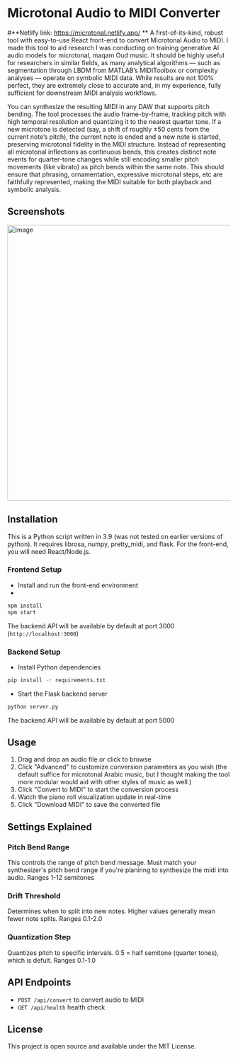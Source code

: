 # Microtonal Audio to MIDI Converter
#**Netlify link: https://microtonal.netlify.app/
**
A first-of-its-kind, robust tool with easy-to-use React front-end to convert Microtonal Audio to MIDI. I made this tool to aid research I was conducting on training generative AI audio models for microtonal, maqam Oud music. It should be highly useful for researchers in similar fields, as many analytical algorithms — such as segmentation through LBDM from MATLAB’s MIDIToolbox or complexity analyses — operate on symbolic MIDI data. While results are not 100% perfect, they are extremely close to accurate and, in my experience, fully sufficient for downstream MIDI analysis workflows.

You can synthesize the resulting MIDI in any DAW that supports pitch bending. The tool processes the audio frame-by-frame, tracking pitch with high temporal resolution and quantizing it to the nearest quarter tone. If a new microtone is detected (say, a shift of roughly ±50 cents from the current note’s pitch), the current note is ended and a new note is started, preserving microtonal fidelity in the MIDI structure. Instead of representing all microtonal inflections as continuous bends, this creates distinct note events for quarter-tone changes while still encoding smaller pitch movements (like vibrato) as pitch bends within the same note. This should ensure that phrasing, ornamentation, expressive microtonal steps, etc are faithfully represented, making the MIDI suitable for both playback and symbolic analysis.

## Screenshots
<img width="1067" height="623" alt="image" src="https://github.com/user-attachments/assets/86122d63-dbfb-4231-a421-83b87de1254a" />

## Installation
This is a Python script written in 3.9 (was not tested on earlier versions of python). It requires librosa, numpy, pretty_midi, and flask. For the front-end, you will need React/Node.js.

### Frontend Setup
- Install and run the front-end environment
- 
```bash
npm install
npm start
```

The backend API will be available by default at port 3000 (`http://localhost:3000`)

### Backend Setup

- Install Python dependencies
```bash
pip install -r requirements.txt
```

- Start the Flask backend server
```bash
python server.py
```

The backend API will be available by default at port 5000

## Usage

1. Drag and drop an audio file or click to browse
2. Click "Advanced" to customize conversion parameters as you wish (the default suffice for microtonal Arabic music, but I thought making the tool more modular would aid with other styles of music as well.)
3. Click "Convert to MIDI" to start the conversion process
4. Watch the piano roll visualization update in real-time
5. Click "Download MIDI" to save the converted file

## Settings Explained

### Pitch Bend Range
This controls the range of pitch bend message. Must match your synthesizer's pitch bend range if you're planinng to synthesize the midi into audio. Ranges 1-12 semitones

### Drift Threshold
Determines when to split into new notes. Higher values generally mean fewer note splits. Ranges 0.1-2.0

### Quantization Step
Quantizes pitch to specific intervals. 0.5 = half semitone (quarter tones), which is defult. Ranges 0.1-1.0

## API Endpoints

- `POST /api/convert` to convert audio to MIDI
- `GET /api/health` health check

## License

This project is open source and available under the MIT License.





